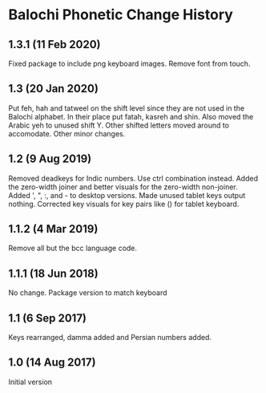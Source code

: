 Balochi Phonetic Change History
===============================
1.3.1 (11 Feb 2020)
----------------
Fixed package to include png keyboard images. Remove font from touch.

1.3 (20 Jan 2020)
----------------
Put feh, hah and tatweel on the shift level since they are not used in the
Balochi alphabet. In their place put fatah, kasreh and shin. Also moved the
Arabic yeh to unused shift Y. Other shifted letters moved around to accomodate.
Other minor changes.

1.2 (9 Aug 2019)
----------------
Removed deadkeys for Indic numbers. Use ctrl combination instead. Added the 
zero-width joiner and better visuals for the zero-width non-joiner. Added
', ", :, and - to desktop versions. Made unused tablet keys output nothing.
Corrected key visuals for key pairs like () for tablet keyboard.

1.1.2 (4 Mar 2019)
-----------------
Remove all but the bcc language code.

1.1.1 (18 Jun 2018)
-----------------
No change. Package version to match keyboard

1.1 (6 Sep 2017)
-----------------
Keys rearranged, damma added and Persian numbers added.

1.0 (14 Aug 2017)
-----------------
Initial version

